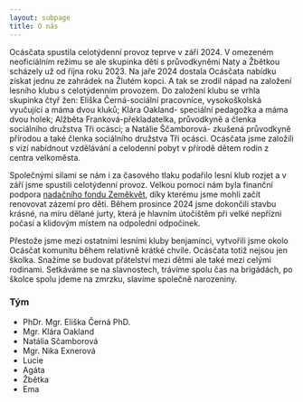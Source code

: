 ```yaml
---
layout: subpage
title: O nás
---
```


Ocásčata spustila celotýdenní provoz teprve v září 2024. V omezeném neoficiálním režimu se ale skupinka dětí s průvodkyněmi Naty a Žbětkou scházely už od října roku 2023. Na jaře 2024 dostala Ocásčata nabídku získat jednu ze zahrádek na Žlutém kopci. A tak se zrodil nápad na založení lesního klubu s celotýdenním provozem. Do založení klubu se vrhla skupinka čtyř žen: Eliška Černá-sociální pracovnice, vysokoškolská vyučující a máma dvou kluků; Klára Oakland- speciální pedagožka a máma dvou holek; Alžběta Franková-překladatelka, průvodkyně a členka sociálního družstva Tři ocásci; a Natálie Ščamborová- zkušená průvodkyně přírodou a také členka sociálního družstva Tři ocásci. Ocásčata jsme založili s vizí nabídnout vzdělávání a celodenní pobyt v přírodě dětem rodin z centra velkoměsta. 

Společnými silami se nám i za časového tlaku podařilo lesní klub rozjet a v září jsme spustili celotýdenní provoz. Velkou pomocí nám byla finanční podpora [nadačního fondu Zeměkvět](http://zemekvet.cz/), díky kterému jsme mohli začít renovovat zázemí pro děti. Během prosince 2024 jsme dokončili stavbu krásné, na míru dělané jurty, která je hlavním útočištěm při velké nepřízni počasí a klidovým místem na odpolední odpočinek. 

Přestože jsme mezi ostatními lesními kluby benjamínci, vytvořili jsme okolo Ocásčat komunitu během relativně krátké chvíle. Ocásčata totiž nejsou jen školka. Snažíme se budovat přátelství mezi dětmi ale také mezi celými rodinami. Setkáváme se na slavnostech, trávíme spolu čas na brigádách, po školce spolu jdeme na zmrzku, slavíme společně narozeniny. 

### Tým
- PhDr. Mgr. Eliška Černá PhD.
- Mgr. Klára Oakland
- Natália Sčamborová
- Mgr. Nika Exnerová
- Lucie
- Agáta
- Žbětka
- Ema
